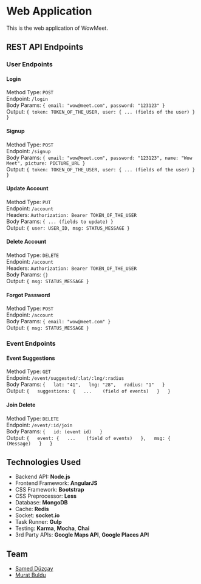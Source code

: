 # Web Application

This is the web application of WowMeet.

## REST API Endpoints

### User Endpoints

#### Login
Method Type: `POST`  
Endpoint: `/login`  
Body Params: `{
  email: "wow@meet.com",
  password: "123123"
}`  
Output: `{
  token: TOKEN_OF_THE_USER,
  user: {
    ... (fields of the user)
  }
}`

#### Signup
Method Type: `POST`  
Endpoint: `/signup`  
Body Params: `{
  email: "wow@meet.com",
  password: "123123",
  name: "Wow Meet",
  picture: PICTURE_URL
}`  
Output: `{
  token: TOKEN_OF_THE_USER,
  user: {
    ... (fields of the user)
  }
}`

#### Update Account
Method Type: `PUT`  
Endpoint: `/account`  
Headers: `Authorization: Bearer TOKEN_OF_THE_USER`  
Body Params: `{
  ... (fields to update)
}`  
Output: `{
  user: USER_ID,
  msg: STATUS_MESSAGE
}`

#### Delete Account
Method Type: `DELETE`  
Endpoint: `/account`  
Headers: `Authorization: Bearer TOKEN_OF_THE_USER`  
Body Params: `{}`  
Output: `{
  msg: STATUS_MESSAGE
}`

#### Forgot Password
Method Type: `POST`  
Endpoint: `/account`  
Body Params: `{
  email: "wow@meet.com"
}`  
Output: `{
  msg: STATUS_MESSAGE
}`

### Event Endpoints

#### Event Suggestions  
Method Type: `GET`  
Endpoint: `/event/suggested/:lat/:lng/:radius`  
Body Params: `{  
    lat: "41",  
    lng: "28",  
    radius: "1"  
}`  
Output: `{  
    suggestions: {  
        ...    (field of events)  
    }  
}`  

#### Join Delete  
Method Type: `DELETE`  
Endpoint: `/event/:id/join`  
Body Params: `{  
    id: (event id)  
}`  
Output: `{  
    event: {  
        ...    (field of events)  
    },  
    msg: {  
        (Message)  
    }  
}`  

## Technologies Used
- Backend API: **Node.js**
- Frontend Framework: **AngularJS**
- CSS Framework: **Bootstrap**
- CSS Preprocessor: **Less**
- Database: **MongoDB**
- Cache: **Redis**
- Socket: **socket.io**
- Task Runner: **Gulp**
- Testing: **Karma**, **Mocha**, **Chai**
- 3rd Party APIs: **Google Maps API**, **Google Places API**

## Team
- [Samed Düzçay](https://github.com/smddzcy)
- [Murat Buldu](https://github.com/muratbuldu)
